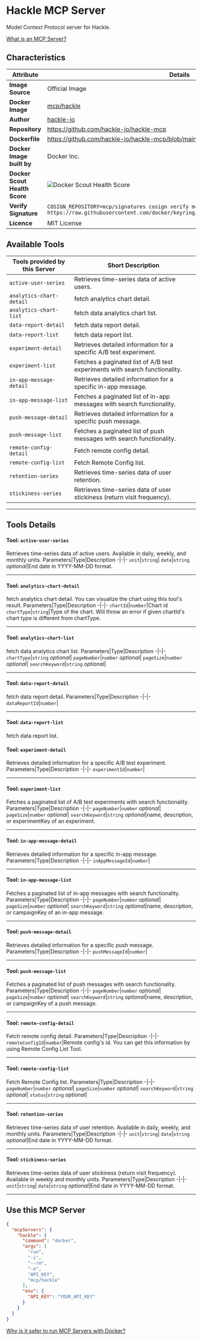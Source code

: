 # Hackle MCP Server

Model Context Protocol server for Hackle.

[What is an MCP Server?](https://www.anthropic.com/news/model-context-protocol)

## Characteristics
Attribute|Details|
|-|-|
**Image Source**|Official Image
**Docker Image**|[mcp/hackle](https://hub.docker.com/repository/docker/mcp/hackle)
**Author**|[hackle-io](https://github.com/hackle-io)
**Repository**|https://github.com/hackle-io/hackle-mcp
**Dockerfile**|https://github.com/hackle-io/hackle-mcp/blob/main/Dockerfile
**Docker Image built by**|Docker Inc.
**Docker Scout Health Score**| ![Docker Scout Health Score](https://api.scout.docker.com/v1/policy/insights/org-image-score/badge/mcp/hackle)
**Verify Signature**|`COSIGN_REPOSITORY=mcp/signatures cosign verify mcp/hackle --key https://raw.githubusercontent.com/docker/keyring/refs/heads/main/public/mcp/latest.pub`
**Licence**|MIT License

## Available Tools
Tools provided by this Server|Short Description
-|-
`active-user-series`|Retrieves time-series data of active users.|
`analytics-chart-detail`|fetch analytics chart detail.|
`analytics-chart-list`|fetch data analytics chart list.|
`data-report-detail`|fetch data report detail.|
`data-report-list`|fetch data report list.|
`experiment-detail`|Retrieves detailed information for a specific A/B test experiment.|
`experiment-list`|Fetches a paginated list of A/B test experiments with search functionality.|
`in-app-message-detail`|Retrieves detailed information for a specific in-app message.|
`in-app-message-list`|Fetches a paginated list of in-app messages with search functionality.|
`push-message-detail`|Retrieves detailed information for a specific push message.|
`push-message-list`|Fetches a paginated list of push messages with search functionality.|
`remote-config-detail`|Fetch remote config detail.|
`remote-config-list`|Fetch Remote Config list.|
`retention-series`|Retrieves time-series data of user retention.|
`stickiness-series`|Retrieves time-series data of user stickiness (return visit frequency).|

---
## Tools Details

#### Tool: **`active-user-series`**
Retrieves time-series data of active users. Available in daily, weekly, and monthly units.
Parameters|Type|Description
-|-|-
`unit`|`string`|
`date`|`string` *optional*|End date in YYYY-MM-DD format.

---
#### Tool: **`analytics-chart-detail`**
fetch analytics chart detail. You can visualize the chart using this tool's result.
Parameters|Type|Description
-|-|-
`chartId`|`number`|Chart id
`chartType`|`string`|Type of the chart. Will throw an error if given chartId's chart type is different from chartType.

---
#### Tool: **`analytics-chart-list`**
fetch data analytics chart list.
Parameters|Type|Description
-|-|-
`chartType`|`string` *optional*|
`pageNumber`|`number` *optional*|
`pageSize`|`number` *optional*|
`searchKeyword`|`string` *optional*|

---
#### Tool: **`data-report-detail`**
fetch data report detail.
Parameters|Type|Description
-|-|-
`dataReportId`|`number`|

---
#### Tool: **`data-report-list`**
fetch data report list.
#### Tool: **`experiment-detail`**
Retrieves detailed information for a specific A/B test experiment.
Parameters|Type|Description
-|-|-
`experimentId`|`number`|

---
#### Tool: **`experiment-list`**
Fetches a paginated list of A/B test experiments with search functionality.
Parameters|Type|Description
-|-|-
`pageNumber`|`number` *optional*|
`pageSize`|`number` *optional*|
`searchKeyword`|`string` *optional*|name, description, or experimentKey of an experiment.

---
#### Tool: **`in-app-message-detail`**
Retrieves detailed information for a specific in-app message.
Parameters|Type|Description
-|-|-
`inAppMessageId`|`number`|

---
#### Tool: **`in-app-message-list`**
Fetches a paginated list of in-app messages with search functionality.
Parameters|Type|Description
-|-|-
`pageNumber`|`number` *optional*|
`pageSize`|`number` *optional*|
`searchKeyword`|`string` *optional*|name, description, or campaignKey of an in-app message.

---
#### Tool: **`push-message-detail`**
Retrieves detailed information for a specific push message.
Parameters|Type|Description
-|-|-
`pushMessageId`|`number`|

---
#### Tool: **`push-message-list`**
Fetches a paginated list of push messages with search functionality.
Parameters|Type|Description
-|-|-
`pageNumber`|`number` *optional*|
`pageSize`|`number` *optional*|
`searchKeyword`|`string` *optional*|name, description, or campaignKey of a push message.

---
#### Tool: **`remote-config-detail`**
Fetch remote config detail.
Parameters|Type|Description
-|-|-
`remoteConfigId`|`number`|Remote config's id. You can get this information by using Remote Config List Tool.

---
#### Tool: **`remote-config-list`**
Fetch Remote Config list.
Parameters|Type|Description
-|-|-
`pageNumber`|`number` *optional*|
`pageSize`|`number` *optional*|
`searchKeyword`|`string` *optional*|
`status`|`string` *optional*|

---
#### Tool: **`retention-series`**
Retrieves time-series data of user retention. Available in daily, weekly, and monthly units.
Parameters|Type|Description
-|-|-
`unit`|`string`|
`date`|`string` *optional*|End date in YYYY-MM-DD format.

---
#### Tool: **`stickiness-series`**
Retrieves time-series data of user stickiness (return visit frequency). Available in weekly and monthly units.
Parameters|Type|Description
-|-|-
`unit`|`string`|
`date`|`string` *optional*|End date in YYYY-MM-DD format.

---
## Use this MCP Server

```json
{
  "mcpServers": {
    "hackle": {
      "command": "docker",
      "args": [
        "run",
        "-i",
        "--rm",
        "-e",
        "API_KEY",
        "mcp/hackle"
      ],
      "env": {
        "API_KEY": "YOUR_API_KEY"
      }
    }
  }
}
```

[Why is it safer to run MCP Servers with Docker?](https://www.docker.com/blog/the-model-context-protocol-simplifying-building-ai-apps-with-anthropic-claude-desktop-and-docker/)
